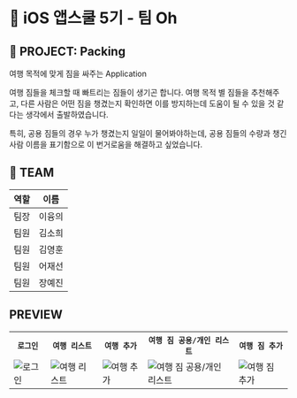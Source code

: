 # 📱 iOS 앱스쿨 5기 - 팀 Oh
## 🚀 PROJECT: Packing
여행 목적에 맞게 짐을 싸주는 Application

여행 짐들을 체크할 때 빠트리는 짐들이 생기곤 합니다. 여행 목적 별 짐들을 추천해주고, 다른 사람은 어떤 짐을 챙겼는지 확인하면 이를 방지하는데 도움이 될 수 있을 것 같다는 생각에서 출발하였습니다.

특히, 공용 짐들의 경우 누가 챙겼는지 일일이 물어봐야하는데, 공용 짐들의 수량과 챙긴 사람 이름을 표기함으로 이 번거로움을 해결하고 싶었습니다.

## 🌟 TEAM

| 역할 | 이름   |
|:----:|-------|
팀장 | 이융의
팀원 | 김소희
팀원 | 김영훈
팀원 | 어재선
팀원 | 장예진


## PREVIEW
<table align="center">
  <tr>
    <th><code>로그인</code></th>
    <th><code>여행 리스트</code></th>
    <th><code>여행 추가</code></th>
    <th><code>여행 짐 공용/개인 리스트</code></th>
    <th><code>여행 짐 추가</code></th>
  </tr>
  <tr>
    <td><img src="https://github.com/APP-iOS5th/Packing/assets/121233350/a708da68-5d7f-4312-abf1-f4e3d7cd37a1" alt="로그인"></td>
    <td><img src="https://github.com/user-attachments/assets/fdb37888-862c-4770-9a3b-26748fa17767" alt="여행 리스트"></td>
    <td><img src="https://github.com/user-attachments/assets/f3c58fba-9194-4f79-8a24-6efaacc8860a" alt="여행 추가"></td>
    <td><img src="https://github.com/user-attachments/assets/ac46c824-f2fc-47a0-8083-c184ca716725" alt="여행 짐 공용/개인 리스트"></td>
    <td><img src="https://github.com/user-attachments/assets/a78f981b-88df-4592-878f-8b1ac658fd88" alt="여행 짐 추가"></td>
  </tr>
</table>
<br/>

